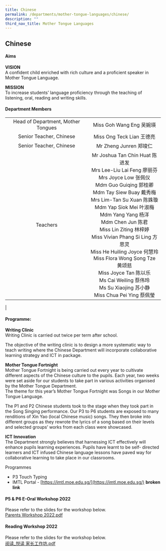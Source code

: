 ```yaml
---
title: Chinese
permalink: /departments/mother-tongue-languages/chinese/
description: ""
third_nav_title: Mother Tongue Languages
---
```

## Chinese
#### **Aims**
**VISION**<br>
A confident child enriched with rich culture and a proficient speaker in Mother Tongue Language.

**MISSION**<br>
To increase students’ language proficiency through the teaching of listening, oral, reading and writing skills.

#### **Department Members**

|  |  |
|:---:|:---:|
| Head of Department, Mother Tongues  | Miss Goh Wang Eng 吴婉瑛  |
| Senior Teacher, Chinese | Miss Ong Teck Lian 王德亮 |
| Senior Teacher, Chinese | Mr Zheng Junren 郑竣仁  |
| Teachers  | Mr Joshua Tan Chin Huat 陈进发 <br>Mrs Lee-Liu Lai Feng 廖丽芬 <br>Mrs  Joyce Low 张佩仪 <br>Mdm Guo Guiqing 郭桂卿 <br>Mdm Tay Siew Buay 戴秀梅<br>Mrs Lim-Tan Su Xuan 陈姝璇<br>Mdm Yap Siok Mei 叶淑梅 <br>Mdm Yang Yang 杨洋 <br>Mdm Chen Jun 陈君<br>Miss Lin Ziting  林梓婷 <br>Miss Vivian Phang Si Ling 方思灵 <br>Miss He Huiling Joyce 何慧玲 <br>Miss Flora Wong Song Tze 黄颂慈 <br>Miss Joyce Tan  陈以乐<br>Ms Cai Weiling 蔡伟玲 <br>Ms Su Xiaojing 苏小静 <br>Miss Chua Pei Ying 蔡佩瑩  |
|

#### **Programme:**
**Writing Clinic**<br>
Writing Clinic is carried out twice per term after school.

The objective of the writing clinic is to design a more systematic way to teach writing where the Chinese Department will incorporate collaborative learning strategy and ICT in package.

**Mother Tongue Fortnight**<br>
Mother Tongue Fortnight is being carried out every year to cultivate different aspects of the Chinese culture to the pupils. Each year, two weeks were set aside for our students to take part in various activities organised by the Mother Tongue Department.   
The theme for this year’s Mother Tongue Fortnight was Songs in our Mother Tongue Language.  
  
The P1 and P2 Chinese students took to the stage when they took part in the Song Singing performance. Our P3 to P6 students are exposed to many renditions of Xin Yao (local Chinese music) songs. They then broke into different groups as they rewrote the lyrics of a song based on their levels and selected groups’ works from each class were showcased.

**ICT Innovation**<br>
The Department strongly believes that harnessing ICT effectively will enhance pupils learning experiences. Pupils have learnt to be self- directed learners and ICT infused Chinese language lessons have paved way for collaborative learning to take place in our classrooms.

Programmes
*   P3 Touch Typing&nbsp;  
*   IMTL Portal - [https://imtl.moe.edu.sg/](https://imtl.moe.edu.sg/) **broken link**

#### **P5 &amp; P6 E-Oral Workshop 2022**
Please refer to the slides for the workshop below.<br>
[Parents Workshop 2022.pdf](/files/workshop1.pdf)

#### **Reading Workshop 2022**
Please refer to the slides for the workshop below.<br>
[阅读_悦读 家长工作坊.pdf](/files/workshop2.pdf)